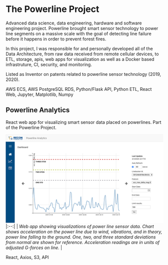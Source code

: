 # The Powerline Project
Advanced data science, data engineering, hardware and software engineering project.  Powerline brought smart sensor technology to power line segments on a massive scale with the goal of detecting line failure before it happens in order to prevent forest fires.

In this project, I was responsible for and personally developed all of the Data Architecture, from raw data received from remote cellular devices, to ETL, storage, apis, web apps for visualization as well as a Docker based infrastruture, CI, security, and monitoring.

Listed as Inventor on patents related to powerline sensor technology (2019, 2020).

AWS ECS, AWS PostgreSQL RDS, Python/Flask API, Python ETL, React Web, Jupyter, Matplotlib, Numpy

## Powerline Analytics

React web app for visualizing smart sensor data placed on powerlines.  Part of the Powerline Project.

![Visualization of power line sensor data](images/powerline-analytics.png)
|:--:| 
| *Web app showing visualizations of power line sensor data.  Chart shows acceleration on the power line due to wind, vibrations, and in theory, power line falling to the ground.  One, two, and three standard deviations from normal are shown for reference. Acceleration readings are in units of adjusted G-forces on line.* |

React, Axios, S3, API




